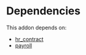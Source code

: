 # Dependencies

This addon depends on:

- [hr_contract](https://github.com/bringout/oca-ocb-hr/tree/f98b49b539eee9e50a57b2cbab9546577b4c3681/odoo-bringout-oca-ocb-hr_contract)
- [payroll](https://github.com/bringout/oca-payroll)
